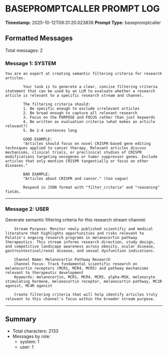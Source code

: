 # BASEPROMPTCALLER PROMPT LOG
**Timestamp:** 2025-10-12T09:31:20.023836
**Prompt Type:** basepromptcaller

## Formatted Messages
Total messages: 2

### Message 1: SYSTEM

```
You are an expert at creating semantic filtering criteria for research articles.

        Your task is to generate a clear, concise filtering criteria statement that can be used by an LLM to evaluate whether a research article is relevant to a specific research stream and channel.

        The filtering criteria should:
        1. Be specific enough to exclude irrelevant articles
        2. Be broad enough to capture all relevant research
        3. Focus on the PURPOSE and FOCUS rather than just keywords
        4. Be written as evaluation criteria (what makes an article relevant?)
        5. Be 2-4 sentences long

        GOOD EXAMPLE:
        "Articles should focus on novel CRISPR-based gene editing techniques applied to cancer therapy. Relevant articles discuss mechanisms, clinical trials, or preclinical studies of CRISPR modifications targeting oncogenes or tumor suppressor genes. Exclude articles that only mention CRISPR tangentially or focus on other diseases."

        BAD EXAMPLE:
        "Articles about CRISPR and cancer." (too vague)

        Respond in JSON format with "filter_criteria" and "reasoning" fields.
```

---

### Message 2: USER

Generate semantic filtering criteria for this research stream channel:

        Stream Purpose: Monitor newly published scientific and medical literature that highlights opportunities and risks relevant to Palatin's ongoing research programs in melanocortin pathway therapeutics. This stream informs research direction, study design, and competitive landscape awareness across obesity, ocular disease, gastrointestinal/renal disease, and sexual dysfunction indications.

        Channel Name: Melanocortin Pathway Research
        Channel Focus: Track fundamental scientific research on melanocortin receptors (MCR1, MCR4, MCR5) and pathway mechanisms relevant to therapeutic development
        Keywords: melanocortin, MCR1, MCR4, MCR5, alpha-MSH, melanocyte stimulating hormone, melanocortin receptor, melanocortin pathway, MC1R agonist, MC4R agonist

        Create filtering criteria that will help identify articles truly relevant to this channel's focus within the broader stream purpose.

---

## Summary
- Total characters: 2133
- Messages by role:
  - system: 1
  - user: 1